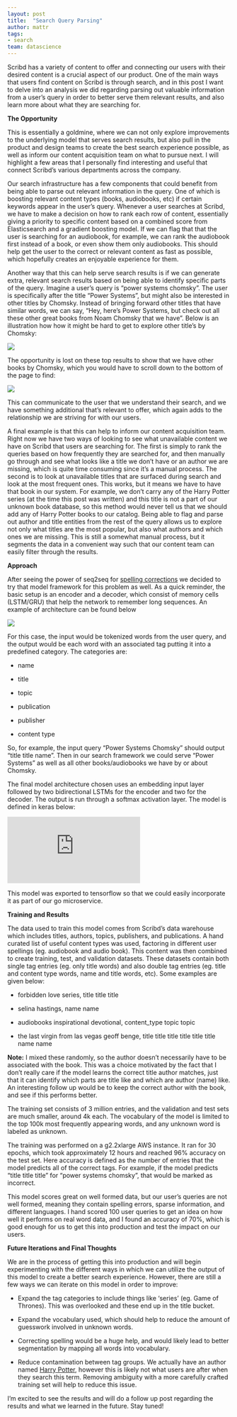 ```yaml
---
layout: post
title:  "Search Query Parsing"
author: mattr
tags:
- search
team: datascience
---
```


Scribd has a variety of content to offer and connecting our users with their desired content is a crucial aspect of our product. One of the main ways that users find content on Scribd is through search, and in this post I want to delve into an analysis we did regarding parsing out valuable information from a user’s query in order to better serve them relevant results, and also learn more about what they are searching for.

**The Opportunity**

This is essentially a goldmine, where we can not only explore improvements to the underlying model that serves search results, but also pull in the product and design teams to create the best search experience possible, as well as inform our content acquisition team on what to pursue next. I will highlight a few areas that I personally find interesting and useful that connect Scribd’s various departments across the company.

Our search infrastructure has a few components that could benefit from being able to parse out relevant information in the query. One of which is boosting relevant content types (books, audiobooks, etc) if certain keywords appear in the user’s query. Whenever a user searches at Scribd, we have to make a decision on how to rank each row of content, essentially giving a priority to specific content based on a combined score from Elasticsearch and a gradient boosting model. If we can flag that that the user is searching for an audiobook, for example, we can rank the audiobook first instead of a book, or even show them only audiobooks. This should help get the user to the correct or relevant content as fast as possible, which hopefully creates an enjoyable experience for them.

Another way that this can help serve search results is if we can generate extra, relevant search results based on being able to identify specific parts of the query. Imagine a user’s query is “power systems chomsky”. The user is specifically after the title “Power Systems”, but might also be interested in other titles by Chomsky. Instead of bringing forward other titles that have similar words, we can say, “Hey, here’s Power Systems, but check out all these other great books from Noam Chomsky that we have”. Below is an illustration how how it might be hard to get to explore other title’s by Chomsky:

![](https://cdn-images-1.medium.com/max/2656/1*RGruQfNk9kTDMOxP1wubaA.png)

The opportunity is lost on these top results to show that we have other books by Chomsky, which you would have to scroll down to the bottom of the page to find:

![](https://cdn-images-1.medium.com/max/2000/1*y_yxOvST7-8GCdDd-URJWw.png)

This can communicate to the user that we understand their search, and we have something additional that’s relevant to offer, which again adds to the relationship we are striving for with our users.

A final example is that this can help to inform our content acquisition team. Right now we have two ways of looking to see what unavailable content we have on Scribd that users are searching for. The first is simply to rank the queries based on how frequently they are searched for, and then manually go through and see what looks like a title we don’t have or an author we are missing, which is quite time consuming since it’s a manual process. The second is to look at unavailable titles that are surfaced during search and look at the most frequent ones. This works, but it means we have to have that book in our system. For example, we don’t carry any of the Harry Potter series (at the time this post was written) and this title is not a part of our unknown book database, so this method would never tell us that we should add any of Harry Potter books to our catalog. Being able to flag and parse out author and title entities from the rest of the query allows us to explore not only what titles are the most popular, but also what authors and which ones we are missing. This is still a somewhat manual process, but it segments the data in a convenient way such that our content team can easily filter through the results.

**Approach**

After seeing the power of seq2seq for [spelling corrections](https://medium.com/scribd-data-science-engineering/neural-spelling-corrections-and-the-importance-of-accuracy-977c0063d20f) we decided to try that model framework for this problem as well. As a quick reminder, the basic setup is an encoder and a decoder, which consist of memory cells (LSTM/GRU) that help the network to remember long sequences. An example of architecture can be found below

![](https://cdn-images-1.medium.com/max/2000/1*-o2XSThNH_PqU63FEG6okQ.png)

For this case, the input would be tokenized words from the user query, and the output would be each word with an associated tag putting it into a predefined category. The categories are:

* name

* title

* topic

* publication

* publisher

* content type

So, for example, the input query “Power Systems Chomsky” should output “title title name”. Then in our search framework we could serve “Power Systems” as well as all other books/audiobooks we have by or about Chomsky.

The final model architecture chosen uses an embedding input layer followed by two bidirectional LSTMs for the encoder and two for the decoder. The output is run through a softmax activation layer. The model is defined in keras below:

<iframe src="https://medium.com/media/d486b131ffc63bfd7b65a58ad1309c02" frameborder=0></iframe>

This model was exported to tensorflow so that we could easily incorporate it as part of our go microservice.

**Training and Results**

The data used to train this model comes from Scribd’s data warehouse which includes titles, authors, topics, publishers, and publications. A hand curated list of useful content types was used, factoring in different user spellings (eg. audiobook and audio book). This content was then combined to create training, test, and validation datasets. These datasets contain both single tag entries (eg. only title words) and also double tag entries (eg. title and content type words, name and title words, etc). Some examples are given below:

* forbidden love series, title title title

* selina hastings, name name

* audiobooks inspirational devotional, content_type topic topic

* the last virgin from las vegas geoff benge, title title title title title title name name

**Note:** I mixed these randomly, so the author doesn’t necessarily have to be associated with the book. This was a choice motivated by the fact that I don’t really care if the model learns the correct title author matches, just that it can identify which parts are title like and which are author (name) like. An interesting follow up would be to keep the correct author with the book, and see if this performs better.

The training set consists of 3 million entries, and the validation and test sets are much smaller, around 4k each. The vocabulary of the model is limited to the top 100k most frequently appearing words, and any unknown word is labeled as unknown.

The training was performed on a g2.2xlarge AWS instance. It ran for 30 epochs, which took approximately 12 hours and reached 96% accuracy on the test set. Here accuracy is defined as the number of entries that the model predicts all of the correct tags. For example, if the model predicts “title title title” for “power systems chomsky”, that would be marked as incorrect.

This model scores great on well formed data, but our user’s queries are not well formed, meaning they contain spelling errors, sparse information, and different languages. I hand scored 100 user queries to get an idea on how well it performs on real word data, and I found an accuracy of 70%, which is good enough for us to get this into production and test the impact on our users.

**Future Iterations and Final Thoughts**

We are in the process of getting this into production and will begin experimenting with the different ways in which we can utilize the output of this model to create a better search experience. However, there are still a few ways we can iterate on this model in order to improve:

* Expand the tag categories to include things like ‘series’ (eg. Game of Thrones). This was overlooked and these end up in the title bucket.

* Expand the vocabulary used, which should help to reduce the amount of guesswork involved in unknown words.

* Correcting spelling would be a huge help, and would likely lead to better segmentation by mapping all words into vocabulary.

* Reduce contamination between tag groups. We actually have an author named [Harry Potter](https://www.scribd.com/book/353160208/Law-Liberty-and-the-Constitution-A-Brief-History-of-the-Common-Law), however this is likely not what users are after when they search this term. Removing ambiguity with a more carefully crafted training set will help to reduce this issue.

I’m excited to see the results and will do a follow up post regarding the results and what we learned in the future. Stay tuned!
